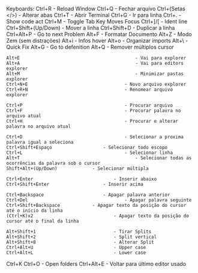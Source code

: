 Keyboards:
	Ctrl+R										- Reload Window
	Ctrl+Q										- Fechar arquivo
	Ctrl+(Setas </>)					- Alterar abas
	Ctrl+T										- Abrir Terminal
	Ctrl+G										- Ir para linha
	Ctrl+.										- Show code act
	Ctrl+M										- Toggle Tab Key Moves Focus
	Ctrl+]/[									- Ident line
	Ctrl+Shift+(Up/Down)			- Mover a linha
	Ctrl+Shift+D							- Duplicar a linha
	Ctrl+Alt+P								- Go to next Problem
	Alt+F											- Formatar Documento
	Alt+Z											- Modo Zem (sem distrações)
	Alt+i											- Infos hover
	Alt+o											- Organizar imports
	Alt+\											- Quick Fix
	Alt+G											- Go to defenition
	Alt+Q											- Remover múltiplos cursor

	Alt+E											- Vai para explorer
	Alt+A											- Vai para editors explorer
	Alt+M											- Minimizar pastas explorer
	Ctrl+N+E									- Novo arquivo explorer
	Ctrl+R+N									- Renomear arquivo explorer

	Ctrl+P										- Procurar arquivo
	Ctrl+F										- Procurar palavra no arquivo atual
	Ctrl+H										- Procurar e alterar palavra no arquivo atual

	Ctrl+D										- Selecionar a proxima palavra igual a seleciona
	Ctrl+Shift+Espaço					- Selecionar todo escopo
	Ctrl+L										- Selecionar linha
	Alt+T											- Selecionar todas as ocorrências da palavra sob o cursor
	Shift+Alt+(Up/Down)				- Selecionar múltipla

	Ctrl+Enter								- Inserir abaixo
	Ctrl+Shift+Enter					- Inserir acima

	Ctrl+Backspace						- Apagar palavra anterior
	Ctrl+Del									- Apagar palavra seguinte
	Ctrl+Shift+Backspace			- Apagar texto da posição do cursor até o início da linha
	(Ctrl+K)x2								- Apagar texto da posição do cursor até o final da linha
	
	Alt+Shift+1								- Tirar Splits
	Alt+Shift+2								- Split vertical
	Alt+Shift+8								- Alterar Split
	Ctrl+Alt+U								- Upper case
	Ctrl+Alt+L								- Lower case

Ctrl+K Ctrl+O								- Open folders
Ctrl+Alt+E									- Voltar para último editor usado